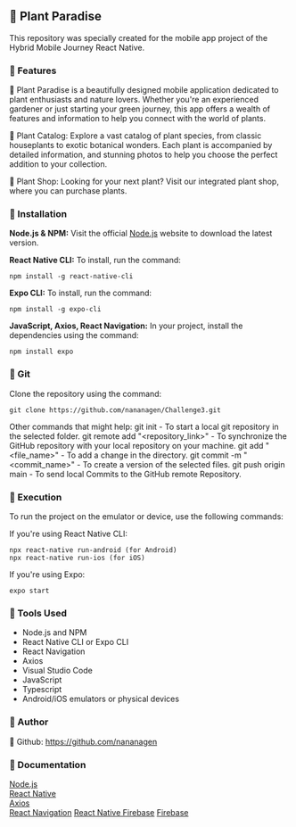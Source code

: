 ## 🌱 Plant Paradise
This repository was specially created for the mobile app project of the Hybrid Mobile Journey React Native.

### 🌱 Features

🌻 Plant Paradise is a beautifully designed mobile application dedicated to plant enthusiasts and nature lovers. Whether you're an experienced gardener or just starting your green journey, this app offers a wealth of features and information to help you connect with the world of plants.

🌱 Plant Catalog: Explore a vast catalog of plant species, from classic houseplants to exotic botanical wonders. Each plant is accompanied by detailed information, and stunning photos to help you choose the perfect addition to your collection.

🛒 Plant Shop: Looking for your next plant? Visit our integrated plant shop, where you can purchase plants.

### 🌿 Installation

**Node.js & NPM:** Visit the official [Node.js](https://nodejs.org/en/download/) website to download the latest version.

**React Native CLI:** To install, run the command:  
```
npm install -g react-native-cli
```

**Expo CLI:** To install, run the command:  
```
npm install -g expo-cli
```

**JavaScript, Axios, React Navigation:** In your project, install the dependencies using the command:  
```
npm install expo 
```

### 🌿 Git

Clone the repository using the command:
```
git clone https://github.com/nananagen/Challenge3.git
```

Other commands that might help:
git init - To start a local git repository in the selected folder.
git remote add "<repository_link>" - To synchronize the GitHub repository with your local repository on your machine.
git add "<file_name>" - To add a change in the directory.
git commit -m "<commit_name>" - To create a version of the selected files.
git push origin main - To send local Commits to the GitHub remote Repository.

### 🌱 Execution

To run the project on the emulator or device, use the following commands:

If you're using React Native CLI:
```
npx react-native run-android (for Android)
npx react-native run-ios (for iOS)
```

If you're using Expo:
```
expo start
```

### 🌱 Tools Used

* Node.js and NPM
* React Native CLI or Expo CLI
* React Navigation
* Axios
* Visual Studio Code
* JavaScript
* Typescript
* Android/iOS emulators or physical devices

### 🌱 Author
🔗 Github: https://github.com/nananagen

### 🌱 Documentation

[Node.js](https://nodejs.org/en/docs/)  
[React Native](https://reactnative.dev/docs/getting-started)  
[Axios](https://axios-http.com/docs/intro)  
[React Navigation](https://reactnavigation.org/docs/getting-started)
[React Native Firebase](https://rnfirebase.io/)
[Firebase](https://firebase.google.com/docs?authuser=0&hl=pt-br)
